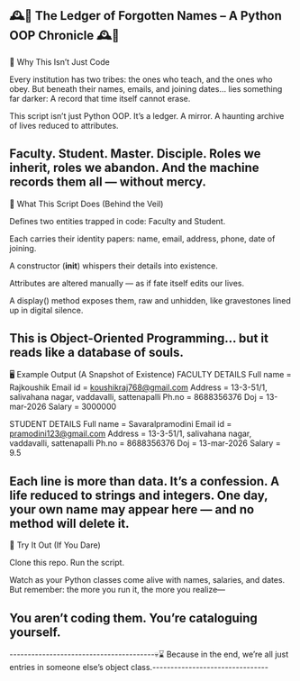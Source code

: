 🕰️📖 The Ledger of Forgotten Names – A Python OOP Chronicle 🕰️📖
----------
🖤 Why This Isn’t Just Code

Every institution has two tribes: the ones who teach, and the ones who obey.
But beneath their names, emails, and joining dates… lies something far darker:
A record that time itself cannot erase.

This script isn’t just Python OOP.
It’s a ledger. A mirror. A haunting archive of lives reduced to attributes.

Faculty. Student. Master. Disciple.
Roles we inherit, roles we abandon.
And the machine records them all — without mercy.
-------
📜 What This Script Does (Behind the Veil)

Defines two entities trapped in code: Faculty and Student.

Each carries their identity papers: name, email, address, phone, date of joining.

A constructor (__init__) whispers their details into existence.

Attributes are altered manually — as if fate itself edits our lives.

A display() method exposes them, raw and unhidden,
like gravestones lined up in digital silence.

This is Object-Oriented Programming…
but it reads like a database of souls.
----------
🖥 Example Output (A Snapshot of Existence)
FACULTY DETAILS
Full name  = Rajkoushik
Email id   = koushikraj768@gmail.com
Address    = 13-3-51/1, salivahana nagar, vaddavalli, sattenapalli
Ph.no      = 8688356376
Doj        = 13-mar-2026
Salary     = 3000000

STUDENT DETAILS
Full name  = Savaralpramodini
Email id   = pramodini123@gmail.com
Address    = 13-3-51/1, salivahana nagar, vaddavalli, sattenapalli
Ph.no      = 8688356376
Doj        = 13-mar-2026
Salary     = 9.5

Each line is more than data.
It’s a confession.
A life reduced to strings and integers.
One day, your own name may appear here — and no method will delete it.
----------
🚀 Try It Out (If You Dare)

Clone this repo.
Run the script.

Watch as your Python classes come alive with names, salaries, and dates.
But remember: the more you run it, the more you realize—

You aren’t coding them.
You’re cataloguing yourself.
--------------
----------------------------------------💀⌛ Because in the end, we’re all just entries in someone else’s object class.--------------------------------
